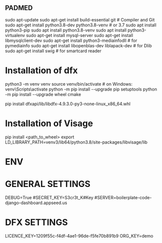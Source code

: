 ## PADMED ##
sudo apt-update
sudo apt-get install build-essential git # Compiler and Git
sudo apt-get install python3.8-dev python3.8-venv # or 3.7
sudo apt install python3-pip
sudo apt install python3.8-venv
sudo apt install python3-virtualenv
sudo apt-get install mysql-server
sudo apt-get install libmysqlclient-dev
sudo apt-get install python3-mediainfodll # for pymediainfo
sudo apt-get install libopenblas-dev liblapack-dev # for Dlib
sudo apt-get install swig # for smartcard reader

# Installation of dfx #

python3 -m venv venv
source venv/bin/activate # on Windows: venv\Scripts\activate
python -m pip install --upgrade pip setuptools
python -m pip install --upgrade wheel cmake

pip install dfxapi/lib/libdfx-4.9.3.0-py3-none-linux_x86_64.whl

# Installation of Visage #
pip install <path_to_wheel>
export LD_LIBRARY_PATH=venv3/lib64/python3.8/site-packages/libvisage/lib


# ENV

# GENERAL SETTINGS
DEBUG=True
#SECRET_KEY=S3cr3t_K#Key
#SERVER=boilerplate-code-django-dashboard.appseed.us

# DFX SETTINGS
LICENCE_KEY=1209f55c-f4df-4ae1-96de-f5fe70b891b9
ORG_KEY=demo

